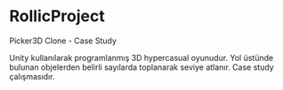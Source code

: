 # RollicProject
 Picker3D Clone - Case Study

Unity kullanılarak programlanmış 3D hypercasual oyunudur. Yol üstünde bulunan objelerden belirli sayılarda toplanarak seviye atlanır. Case study çalışmasıdır.
